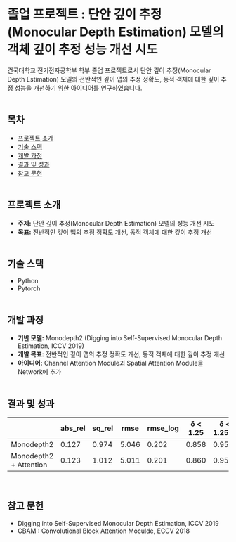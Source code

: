 
# 졸업 프로젝트 : 단안 깊이 추정(Monocular Depth Estimation) 모델의 객체 깊이 추정 성능 개선 시도

건국대학교 전기전자공학부 학부 졸업 프로젝트로서 단안 깊이 추정(Monocular Depth Estimation) 모델의 전반적인 깊이 맵의 추정 정확도, 동적 객체에 대한 깊이 추정 성능을 개선하기 위한 아이디어를 연구하였습니다.
<br/><br/>

## 목차
- [프로젝트 소개](#프로젝트-소개)
- [기술 스택](#기술-스택)
- [개발 과정](#개발-과정)
- [결과 및 성과](#결과-및-성과)
- [참고 문헌](#참고-문헌)
<br/><br/>

## 프로젝트 소개
- **주제:** 단안 깊이 추정(Monocular Depth Estimation) 모델의 성능 개선 시도
- **목표:** 전반적인 깊이 맵의 추정 정확도 개선, 동적 객체에 대한 깊이 추정 개선
<br/><br/>

## 기술 스택
- Python
- Pytorch
<br/><br/>

## 개발 과정
- **기반 모델:** Monodepth2 (Digging into Self-Supervised Monocular Depth Estimation, ICCV 2019)
- **개발 목표:** 전반적인 깊이 맵의 추정 정확도 개선, 동적 객체에 대한 깊이 추정 개선
- **아이디어:** Channel Attention Module괴 Spatial Attention Module을 Network에 추가 
<br/><br/>

## 결과 및 성과
|                        | abs_rel | sq_rel |  rmse  | rmse_log | δ < 1.25 | δ < 1.25^2 | δ < 1.25^3 |
|------------------------|---------|--------|--------|----------|----------|------------|------------|
|       Monodepth2       | 0.127   | 0.974  | 5.046  | 0.202    | 0.858    | 0.956      | 0.980      |
| Monodepth2 + Attention | 0.123   | 1.012  | 5.011  | 0.201    | 0.860    | 0.955      | 0.981      |

<br/>

## 참고 문헌
- Digging into Self-Supervised Monocular Depth Estimation, ICCV 2019
- CBAM : Convolutional Block Attention Moculde, ECCV 2018
